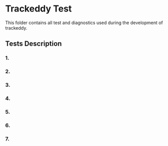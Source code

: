 # Trackeddy Test

This folder contains all test and diagnostics used during the development of trackeddy. 

## Tests Description

### 1.

### 2.

### 3.

### 4.

### 5.

### 6.

### 7.
